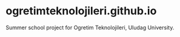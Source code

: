 # ogretimteknolojileri.github.io
Summer school project for Ogretim Teknolojileri, Uludag University.
